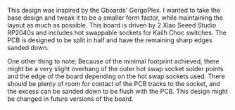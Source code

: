 This design was inspired by the Gboards' GergoPlex. I wanted to take the base design and tweak it to be a smaller form factor, while maintaining the layout as much as possible. This board is driven by 2 Xiao Seeed Studio RP2040s and includes hot swappable sockets for Kailh Choc switches. The PCB is designed to be split in half and have the remaining sharp edges sanded down. 

One other thing to note; Because of the minimal footprint achieved, there might be a very slight overhang of the outer hot swap socket solder points and the edge of the board depending on the hot swap sockets used. There should be plenty of room for contact of the PCB tracks to the socket, and the excess can be sanded down to be flush with the PCB. This design might be changed in future versions of the board.
 
